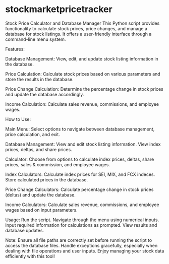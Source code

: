 # stockmarketpricetracker

Stock Price Calculator and Database Manager
This Python script provides functionality to calculate stock prices, price changes, and manage a database for stock listings. It offers a user-friendly interface through a command-line menu system.


Features:

Database Management: View, edit, and update stock listing information in the database.

Price Calculation: Calculate stock prices based on various parameters and store the results in the database.

Price Change Calculation: Determine the percentage change in stock prices and update the database accordingly.

Income Calculation: Calculate sales revenue, commissions, and employee wages.


How to Use:

Main Menu:
Select options to navigate between database management, price calculation, and exit.

Database Management:
View and edit stock listing information.
View index prices, deltas, and share prices.

Calculator:
Choose from options to calculate index prices, deltas, share prices, sales & commission, and employee wages.

Index Calculators:
Calculate index prices for SEI, MIX, and FCX indeces.
Store calculated prices in the database.

Price Change Calculators:
Calculate percentage change in stock prices (deltas) and update the database.

Income Calculators:
Calculate sales revenue, commissions, and employee wages based on input parameters.


Usage:
Run the script.
Navigate through the menu using numerical inputs.
Input required information for calculations as prompted.
View results and database updates.


Note:
Ensure all file paths are correctly set before running the script to access the database files.
Handle exceptions gracefully, especially when dealing with file operations and user inputs.
Enjoy managing your stock data efficiently with this tool!

